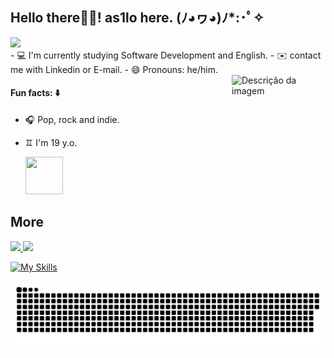 ## Hello there👋🏻!  as1lo here.   (ﾉ◕ヮ◕)ﾉ*:･ﾟ✧
<img height="50cm" src="https://user-images.githubusercontent.com/99282105/159739835-eafdbd6d-d8dd-4bc9-86c7-a97f13e53ad2.png">
<div>
- 💻 I'm currently studying Software Development and English.
- ✉️ contact me with Linkedin or E-mail.
- 😄 Pronouns: he/him.

<div>
  <img height="150" width="150" src="https://cdn.discordapp.com/attachments/846536751103475756/956234277404676197/ezgif.com-gif-maker.gif" alt="Descrição da imagem" align="right" >
</div>


#### Fun facts: ⬇️
- 🎧 Pop, rock and indie.
- ♊ I'm 19 y.o.
 
  <img height="60" width="60" src="https://media.giphy.com/media/IizHZy80WZbkmHiaVP/giphy.gif">
  
## More
</div>
<div>
  <a href="https://br.linkedin.com/in/aislan-mota-719799234/en?trk=people-guest_people_search-card"><img src="https://img.shields.io/badge/LinkedIn-0077B5?style=for-the-badge&logo=linkedin&logoColor=white">
  <a href="aislanmota0@gmail.com"><img src="https://img.shields.io/badge/Gmail-D14836?style=for-the-badge&logo=gmail&logoColor=white">
   
  ![My Skills](https://skillicons.dev/icons?i=c)
</div>
   
![Snake animation](https://github.com/as1lo/as1lo/blob/output/github-contribution-grid-snake.svg)
